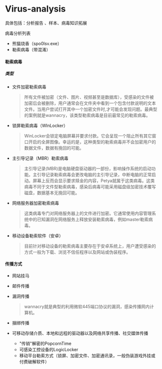 ﻿# Virus-analysis

具体包括：分析报告 、样本、病毒知识拓展

病毒分析列表

- 熊猫烧香（spo0lsv.exe）
- 勒索病毒（带混淆）



#### 勒索病毒

##### 类型

- 文件加密勒索病毒

  > 所有文件被加密（文件、图片、视频甚至是数据库），受感染的文件被加密后会被删除，用户通常会在文件夹中看到一个包含付款说明的文本文件。当用户尝试打开其中一个加密文件时,才可能会发现问题。最典型的案例就是wannacry，该类型勒索病毒是目前最常见的勒索病毒。

- 锁屏勒索病毒（WInLocker）

  > WinLocker会锁定电脑屏幕并要求付款。它会呈现一个阻止所有其它窗口开启的全屏图像。幸运的是，这种类型的勒索病毒并不会加密用户的数据文件，数据有挽回的可能。

- 主引导记录（MBR）勒索病毒

  > 主引导记录(MBR)是电脑硬盘驱动器的一部份，影响操作系统的启动功能。主引导记录勒索病毒会更改电脑的主引导记录，中断电脑的正常启动。屏幕上反而会显示要求赎金的内容，Petya就属于这类病毒。这类病毒不同于文件型勒索病毒，感染后病毒可能采用磁盘级加密技术覆写磁盘，数据基本无挽回可能。

- 网络服务器加密勒索病毒

  > 这类病毒专门对网络服务器上的文件进行加密。它通常使用内容管理系统中的已知漏洞在网络服务上释放安装勒索病毒，例如master勒索病毒。

- 移动设备勒索软件（安卓）

  > 目前针对移动设备的勒索病毒主要存在于安卓系统上，用户遭受感染的方式一般为下载、浏览不信任程序以及网站或伪装程序。


#### 传播方式

- 网站挂马

- 邮件传播

- 漏洞传播

  > wannacry就是典型的利用微软445端口协议的漏洞，感染传播网内计算机。

- 捆绑传播

- 可移动存储介质、本地和远程的驱动器以及网络共享传播、社交媒体传播

  - "传销"解密的PopcornTime
  - 可感染工控设备的LogicLocker
  - 移动平台勒索方式（锁屏、加密文件、加密通讯录，一般伪装游戏外挂或付费破解软件）



